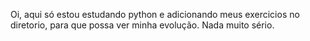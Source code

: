 Oi, aqui só estou estudando python e adicionando meus exercicios no diretorio, para que possa ver minha evolução.
Nada muito sério.
